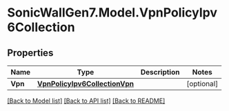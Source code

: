 # SonicWallGen7.Model.VpnPolicyIpv6Collection

## Properties

Name | Type | Description | Notes
------------ | ------------- | ------------- | -------------
**Vpn** | [**VpnPolicyIpv6CollectionVpn**](VpnPolicyIpv6CollectionVpn.md) |  | [optional] 

[[Back to Model list]](../README.md#documentation-for-models) [[Back to API list]](../README.md#documentation-for-api-endpoints) [[Back to README]](../README.md)


